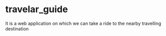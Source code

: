 # travelar_guide
It is a web application on which we can take a ride to the nearby travelling destination
